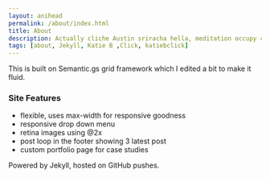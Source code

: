 ```yaml
---
layout: anihead
permalink: /about/index.html
title: About
description: Actually cliche Austin sriracha hella, meditation occupy church-key synth. Shabby chic American Apparel VHS Thundercats ugh church-key
tags: [about, Jekyll, Katie B ,Click, katiebclick]
---
```


This is built on Semantic.gs grid framework which I edited a bit to make it fluid.

### Site Features
* flexible, uses max-width for responsive goodness
* responsive drop down menu
* retina images using @2x
* post loop in the footer showing 3 latest post
* custom portfolio page for case studies


Powered by Jekyll, hosted on GitHub pushes. 
